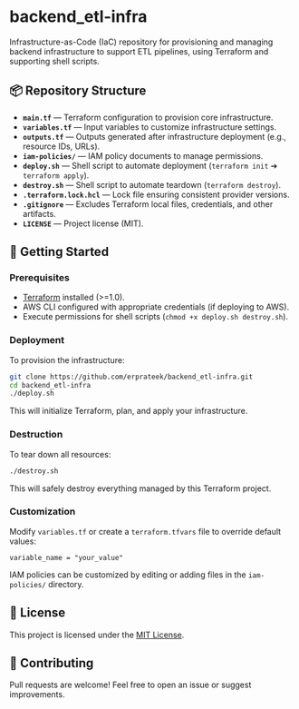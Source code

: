 # backend_etl-infra

Infrastructure-as-Code (IaC) repository for provisioning and managing backend infrastructure to support ETL pipelines, using Terraform and supporting shell scripts.

## 📦 Repository Structure

- **`main.tf`** — Terraform configuration to provision core infrastructure.
- **`variables.tf`** — Input variables to customize infrastructure settings.
- **`outputs.tf`** — Outputs generated after infrastructure deployment (e.g., resource IDs, URLs).
- **`iam-policies/`** — IAM policy documents to manage permissions.
- **`deploy.sh`** — Shell script to automate deployment (`terraform init` ➔ `terraform apply`).
- **`destroy.sh`** — Shell script to automate teardown (`terraform destroy`).
- **`.terraform.lock.hcl`** — Lock file ensuring consistent provider versions.
- **`.gitignore`** — Excludes Terraform local files, credentials, and other artifacts.
- **`LICENSE`** — Project license (MIT).

## 🚀 Getting Started

### Prerequisites

- [Terraform](https://developer.hashicorp.com/terraform/downloads) installed (>=1.0).
- AWS CLI configured with appropriate credentials (if deploying to AWS).
- Execute permissions for shell scripts (`chmod +x deploy.sh destroy.sh`).

### Deployment

To provision the infrastructure:

```bash
git clone https://github.com/erprateek/backend_etl-infra.git
cd backend_etl-infra
./deploy.sh
```

This will initialize Terraform, plan, and apply your infrastructure.

### Destruction

To tear down all resources:

```bash
./destroy.sh
```

This will safely destroy everything managed by this Terraform project.

### Customization

Modify `variables.tf` or create a `terraform.tfvars` file to override default values:

```hcl
variable_name = "your_value"
```

IAM policies can be customized by editing or adding files in the `iam-policies/` directory.

## 📜 License

This project is licensed under the [MIT License](LICENSE).

## 🙌 Contributing

Pull requests are welcome! Feel free to open an issue or suggest improvements.

